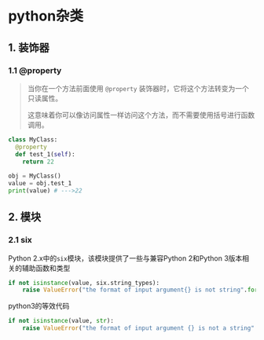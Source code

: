 # python杂类

## 1. 装饰器

### 1.1 @property

>当你在一个方法前面使用 `@property` 装饰器时，它将这个方法转变为一个只读属性。
>
>这意味着你可以像访问属性一样访问这个方法，而不需要使用括号进行函数调用。

```python
class MyClass:
  @property
  def test_1(self):
    return 22
 
obj = MyClass()
value = obj.test_1 
print(value) # --->22
```



## 2. 模块

### 2.1 six

Python 2.x中的`six`模块，该模块提供了一些与兼容Python 2和Python 3版本相关的辅助函数和类型

```python
if not isinstance(value, six.string_types):
	raise ValueError("the format of input argument{} is not string".format(value))
```

python3的等效代码

```python
if not isinstance(value, str):
    raise ValueError("the format of input argument {} is not a string".format(value))
```

